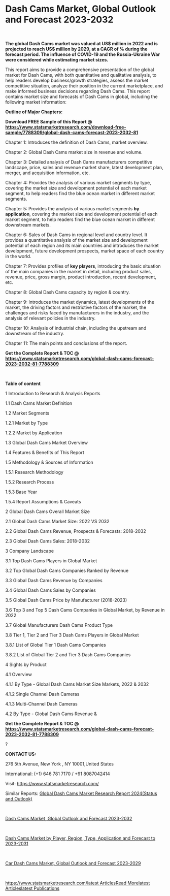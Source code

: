 <h1>Dash Cams Market, Global Outlook and Forecast 2023-2032</h1><br/><p><strong>The global Dash Cams market was valued at US$ million in 2022 and is projected to reach US$ million by 2029, at a <strong>CAGR</strong> of % during the forecast period. The influence of COVID-19 and the Russia-Ukraine War were considered while estimating market sizes.</strong></p>
 
 
 
 <p>This report aims to provide a comprehensive presentation of the global market for Dash Cams, with both quantitative and qualitative analysis, to help readers develop business/growth strategies, assess the market competitive situation, analyze their position in the current marketplace, and make informed business decisions regarding Dash Cams. This report contains market size and forecasts of Dash Cams in global, including the following market information:</p>
 
 
 
 <p><strong>Outline of Major Chapters:</strong></p>
 
 
 
 <p><strong>Download FREE Sample of this Report @ <a href="https://www.statsmarketresearch.com/download-free-sample/7788309/global-dash-cams-forecast-2023-2032-81">https://www.statsmarketresearch.com/download-free-sample/7788309/global-dash-cams-forecast-2023-2032-81</a></strong></p>
 
 
 
 <p>Chapter 1: Introduces the definition of Dash Cams, market overview.</p>
 
 
 
 <p>Chapter 2: Global Dash Cams market size in revenue and volume.</p>
 
 
 
 <p>Chapter 3: Detailed analysis of Dash Cams manufacturers competitive landscape, price, sales and revenue market share, latest development plan, merger, and acquisition information, etc.</p>
 
 
 
 <p>Chapter 4: Provides the analysis of various market segments by type, covering the market size and development potential of each market segment, to help readers find the blue ocean market in different market segments.</p>
 
 
 
 <p>Chapter 5: Provides the analysis of various market segments <strong>by application</strong>, covering the market size and development potential of each market segment, to help readers find the blue ocean market in different downstream markets.</p>
 
 
 
 <p>Chapter 6: Sales of Dash Cams in regional level and country level. It provides a quantitative analysis of the market size and development potential of each region and its main countries and introduces the market development, future development prospects, market space of each country in the world.</p>
 
 
 
 <p>Chapter 7: Provides profiles of <strong>key players</strong>, introducing the basic situation of the main companies in the market in detail, including product sales, revenue, price, gross margin, product introduction, recent development, etc.</p>
 
 
 
 <p>Chapter 8: Global Dash Cams capacity by region & country.</p>
 
 
 
 <p>Chapter 9: Introduces the market dynamics, latest developments of the market, the driving factors and restrictive factors of the market, the challenges and risks faced by manufacturers in the industry, and the analysis of relevant policies in the industry.</p>
 
 
 
 <p>Chapter 10: Analysis of industrial chain, including the upstream and downstream of the industry.</p>
 
 
 
 <p>Chapter 11: The main points and conclusions of the report.</p>
 
 
 
 <div><b>Get the Complete Report & TOC @ <a href="https://www.statsmarketresearch.com/global-dash-cams-forecast-2023-2032-81-7788309">https://www.statsmarketresearch.com/global-dash-cams-forecast-2023-2032-81-7788309</a></b></div>
 
 
 
 <p><br />
 
 <b>Table of content</b></p>
 
 
 
 <p>1 Introduction to Research & Analysis Reports<br />
 
 1.1 Dash Cams Market Definition<br />
 
 1.2 Market Segments<br />
 
 1.2.1 Market by Type<br />
 
 1.2.2 Market by Application<br />
 
 1.3 Global Dash Cams Market Overview<br />
 
 1.4 Features & Benefits of This Report<br />
 
 1.5 Methodology & Sources of Information<br />
 
 1.5.1 Research Methodology<br />
 
 1.5.2 Research Process<br />
 
 1.5.3 Base Year<br />
 
 1.5.4 Report Assumptions & Caveats<br />
 
 2 Global Dash Cams Overall Market Size<br />
 
 2.1 Global Dash Cams Market Size: 2022 VS 2032<br />
 
 2.2 Global Dash Cams Revenue, Prospects & Forecasts: 2018-2032<br />
 
 2.3 Global Dash Cams Sales: 2018-2032<br />
 
 3 Company Landscape<br />
 
 3.1 Top Dash Cams Players in Global Market<br />
 
 3.2 Top Global Dash Cams Companies Ranked by Revenue<br />
 
 3.3 Global Dash Cams Revenue by Companies<br />
 
 3.4 Global Dash Cams Sales by Companies<br />
 
 3.5 Global Dash Cams Price by Manufacturer (2018-2023)<br />
 
 3.6 Top 3 and Top 5 Dash Cams Companies in Global Market, by Revenue in 2022<br />
 
 3.7 Global Manufacturers Dash Cams Product Type<br />
 
 3.8 Tier 1, Tier 2 and Tier 3 Dash Cams Players in Global Market<br />
 
 3.8.1 List of Global Tier 1 Dash Cams Companies<br />
 
 3.8.2 List of Global Tier 2 and Tier 3 Dash Cams Companies<br />
 
 4 Sights by Product<br />
 
 4.1 Overview<br />
 
 4.1.1 By Type - Global Dash Cams Market Size Markets, 2022 & 2032<br />
 
 4.1.2 Single Channel Dash Cameras<br />
 
 4.1.3 Multi-Channel Dash Cameras<br />
 
 4.2 By Type - Global Dash Cams Revenue &</p>
 
 
 
 <div><b>Get the Complete Report & TOC @ <a href="https://www.statsmarketresearch.com/global-dash-cams-forecast-2023-2032-81-7788309">https://www.statsmarketresearch.com/global-dash-cams-forecast-2023-2032-81-7788309</a></b></div>
 
 
 
 <p>? </p>
 
 
 
 <p><b>CONTACT US:</b><br />
 
 276 5th Avenue, New York , NY 10001,United States<br />
 
 International: (+1) 646 781 7170 / +91 8087042414<br />
 
 Visit: <a href="https://www.statsmarketresearch.com/">https://www.statsmarketresearch.com/</a><br />
 
 Similar Reports: <a href="https://www.statsmarketresearch.com/global-dash-cams-forecast-2023-2032-81-7788309">Global Dash Cams Market Research Report 2024(Status and Outlook)</a><br />
 
 <br />
 
 <a href="https://www.statsmarketresearch.com/global-dash-cams-forecast-2023-2032-81-7788309">Dash Cams Market, Global Outlook and Forecast 2023-2032</a><br />
 
 <br />
 
 <a href="https://www.statsmarketresearch.com/global-dash-cams-forecast-2023-2032-81-7788309">Dash Cams Market by Player, Region, Type, Application and Forecast to 2023-2031 </a><br />
 
 <br />
 
 <a href="https://www.statsmarketresearch.com/global-dash-cams-forecast-2023-2032-81-7788309">Car Dash Cams Market, Global Outlook and Forecast 2023-2029</a><br />
 
 <br />
 
 <a href="https://gyeongbokgung.com">https://www.statsmarketresearch.com/</a><a href="https://hallyeomaritime.com">latest Articles</a><a href="https://jingwansa.com">Read More</a><a href="https://nguoiviet.jp/">latest Articles</a><a href="https://www.intelmarketresearch.com/">latest Publications</a></p>